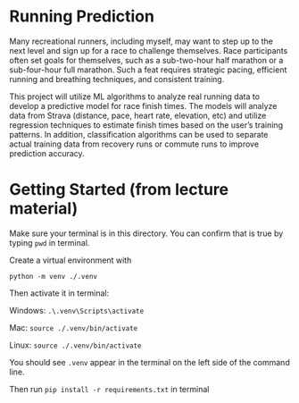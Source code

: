 # Running Prediction

Many recreational runners, including myself, may want to step up to the next level and sign up for a race to challenge themselves. Race participants often set goals for themselves, such as a sub-two-hour half marathon or a sub-four-hour full marathon. Such a feat requires strategic pacing, efficient running and breathing techniques, and consistent training.

This project will utilize ML algorithms to analyze real running data to develop a predictive model for race finish times. The models will analyze data from Strava (distance, pace, heart rate, elevation, etc) and utilize regression techniques to estimate finish times based on the user’s training patterns. In addition, classification algorithms can be used to separate actual training data from recovery runs or commute runs to improve prediction accuracy.

# Getting Started (from lecture material)

Make sure your terminal is in this directory. You can confirm that is true by typing `pwd` in terminal.

Create a virtual environment with

`python -m venv ./.venv`

Then activate it in terminal:

Windows: `.\.venv\Scripts\activate`

Mac: `source ./.venv/bin/activate`

Linux: `source ./.venv/bin/activate`

You should see `.venv` appear in the terminal on the left side of the command line.

Then run `pip install -r requirements.txt` in terminal
